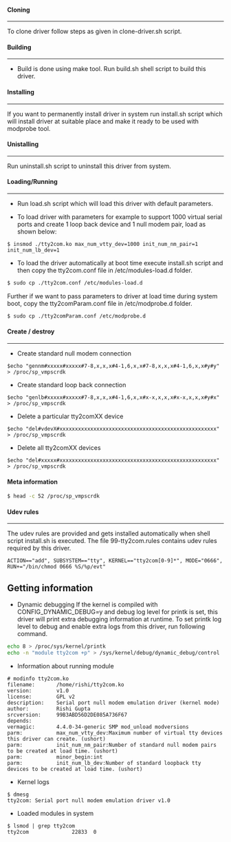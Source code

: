 #### Cloning
---------------------

To clone driver follow steps as given in clone-driver.sh script.

#### Building
---------------------

- Build is done using make tool. Run build.sh shell script to build this driver.

#### Installing
---------------------

If you want to permanently install driver in system run install.sh script which will install driver
at suitable place and make it ready to be used with modprobe tool.

#### Unistalling
---------------------

Run uninstall.sh script to uninstall this driver from system.

#### Loading/Running
---------------------

- Run load.sh script which will load this driver with default parameters.

- To load driver with parameters for example to support 1000 virtual serial ports and create 1 loop back 
device and 1 null modem pair, load as shown below:
```
$ insmod ./tty2com.ko max_num_vtty_dev=1000 init_num_nm_pair=1 init_num_lb_dev=1
```
- To load the driver automatically at boot time execute install.sh script and then copy the tty2com.conf file in /etc/modules-load.d folder.
```sh
$ sudo cp ./tty2com.conf /etc/modules-load.d
```
Further if we want to pass parameters to driver at load time during system boot, copy the tty2comParam.conf file in /etc/modprobe.d folder.
```sh
$ sudo cp ./tty2comParam.conf /etc/modprobe.d
```

#### Create / destroy
---------------------

- Create standard null modem connection
```
$echo "gennm#xxxxx#xxxxx#7-8,x,x,x#4-1,6,x,x#7-8,x,x,x#4-1,6,x,x#y#y" > /proc/sp_vmpscrdk
```

- Create standard loop back connection
```
$echo "genlb#xxxxx#xxxxx#7-8,x,x,x#4-1,6,x,x#x-x,x,x,x#x-x,x,x,x#y#x" > /proc/sp_vmpscrdk
```

- Delete a particular tty2comXX device
```
$echo "del#vdevX#xxxxxxxxxxxxxxxxxxxxxxxxxxxxxxxxxxxxxxxxxxxxxxxxxxx" > /proc/sp_vmpscrdk
```

- Delete all tty2comXX devices
```
$echo "del#xxxxx#xxxxxxxxxxxxxxxxxxxxxxxxxxxxxxxxxxxxxxxxxxxxxxxxxxx" > /proc/sp_vmpscrdk
```

#### Meta information
```sh
$ head -c 52 /proc/sp_vmpscrdk
```

#### Udev rules
---------------------
The udev rules are provided and gets installed automatically when shell script install.sh is executed. 
The file 99-tty2com.rules contains udev rules required by this driver.
```
ACTION=="add", SUBSYSTEM=="tty", KERNEL=="tty2com[0-9]*", MODE="0666", RUN+="/bin/chmod 0666 %S/%p/evt"
```

## Getting information

- Dynamic debugging
If the kernel is compiled with CONFIG_DYNAMIC_DEBUG=y and debug log level for printk is set, this driver will print extra 
debugging information at runtime. To set printk log level to debug and enable extra logs from this driver, run following 
command.
```sh
echo 8 > /proc/sys/kernel/printk
echo -n "module tty2com +p" > /sys/kernel/debug/dynamic_debug/control
```

- Information about running module
```
# modinfo tty2com.ko
filename:       /home/rishi/tty2com.ko
version:        v1.0
license:        GPL v2
description:    Serial port null modem emulation driver (kernel mode)
author:         Rishi Gupta
srcversion:     99B3ABD56D2DE085A736F67
depends:        
vermagic:       4.4.0-34-generic SMP mod_unload modversions 
parm:           max_num_vtty_dev:Maximum number of virtual tty devices this driver can create. (ushort)
parm:           init_num_nm_pair:Number of standard null modem pairs to be created at load time. (ushort)
parm:           minor_begin:int
parm:           init_num_lb_dev:Number of standard loopback tty devices to be created at load time. (ushort)
```

- Kernel logs  
```
$ dmesg
tty2com: Serial port null modem emulation driver v1.0
```

- Loaded modules in system  
```
$ lsmod | grep tty2com
tty2com              22833  0
```

